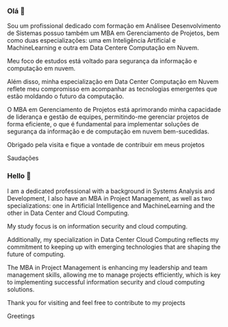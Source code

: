 

### Olá 👋

Sou um profissional dedicado com formação em Análisee Desenvolvimento de Sistemas possuo também um MBA em Gerenciamento de Projetos, bem como duas especializações: uma em Inteligência Artificial e MachineLearning e outra em Data Centere Computação em Nuvem. 

Meu foco de estudos está voltado para segurança da informação e computação em nuvem. 

Além disso, minha especialização em Data Center Computação em Nuvem reflete meu compromisso em acompanhar as tecnologias emergentes que estão moldando o futuro da computação. 

O MBA em Gerenciamento de Projetos está aprimorando minha capacidade de liderança e gestão de equipes, permitindo-me gerenciar projetos de forma eficiente, o que é fundamental para implementar soluções de segurança da informação e de computação em nuvem bem-sucedidas.

Obrigado pela visita e fique a vontade de contribuir em meus projetos

Saudações

### Hello 👋

I am a dedicated professional with a background in Systems Analysis and Development, I also have an MBA in Project Management, as well as two specializations: one in Artificial Intelligence and MachineLearning and the other in Data Center and Cloud Computing. 

My study focus is on information security and cloud computing. 

Additionally, my specialization in Data Center Cloud Computing reflects my commitment to keeping up with emerging technologies that are shaping the future of computing. 

The MBA in Project Management is enhancing my leadership and team management skills, allowing me to manage projects efficiently, which is key to implementing successful information security and cloud computing solutions.

Thank you for visiting and feel free to contribute to my projects

Greetings
